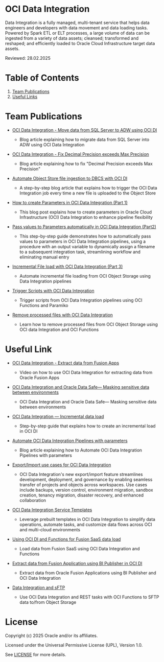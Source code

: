 # OCI Data Integration

Data Integration is a fully managed, multi-tenant service that helps data engineers and developers with data movement and data loading tasks. Powered by Spark ETL or ELT processes, a large volume of data can be ingested from a variety of data assets; cleansed; transformed and reshaped; and efficiently loaded to Oracle Cloud Infrastructure target data assets.

Reviewed: 28.02.2025

# Table of Contents
 
1. [Team Publications](#team-publications)
2. [Useful Links](#useful-links)
 
# Team Publications

- [OCI Data Integration - Move data from SQL Server to ADW using OCI DI](https://medium.com/@aporcescu/move-data-from-microsoft-sql-server-to-autonomous-data-warehouse-using-oci-data-integration-34fe7b9b2ee2)
    - Blog article explaining how to migrate data from SQL Server into ADW using OCI Data Integration

- [OCI Data Integration - Fix Decimal Precision exceeds Max Precision](https://medium.com/@aporcescu/fix-decimal-precision-exceeds-max-precision-error-in-oci-data-integration-e4e125270ab1)
    - Blog article explaining how to fix "Decimal Precision exceeds Max Precision"

- [Automate Object Store file ingestion to DBCS with OCI DI](https://medium.com/@aporcescu/automating-oracle-object-store-file-loading-with-oci-data-integration-64f8d608601e)
    - A step-by-step blog article that explains how to trigger the OCI Data Integration job every time a new file is uploaded to the Object Store
 
- [How to create Parameters in OCI Data Integration (Part 1)](https://medium.com/@aporcescu/how-to-create-parameters-in-oci-data-integration-part-1-dc3782109f1c)
  - This blog post explains how to create parameters in Oracle Cloud Infrastructure (OCI) Data Integration to enhance pipeline flexibility

- [Pass values to Parameters automatically in OCI Data Integration (Part2)](https://medium.com/@aporcescu/pass-values-to-parameters-automatically-in-oci-di-cee5d98e2fbc)
  - This step-by-step guide demonstrates how to automatically pass values to parameters in OCI Data Integration pipelines, using a procedure with an output variable to dynamically assign a filename to a subsequent integration task, streamlining workflow and eliminating manual entry

- [Incremental File load with OCI Data Integration (Part 3)](https://medium.com/@aporcescu/incremental-file-load-with-oci-data-integration-part-3-b9814179a7d0)
  - Automate incremental file loading from OCI Object Storage using Data Integration pipelines

- [Trigger Scripts with OCI Data Integration](https://medium.com/@aporcescu/trigger-scripts-with-oci-data-integration-b4fd483d9431)
  - Trigger scripts from OCI Data Integration pipelines using OCI Functions and Paramiko

- [Remove processed files with OCI Data Integration](https://medium.com/@aporcescu/remove-processed-files-with-oci-data-integration-1aa09644189f)
  - Learn how to remove processed files from OCI Object Storage using OCI data Integration and OCI Functions
 

# Useful Link

- [OCI Data Integration - Extract data from Fusion Apps](https://www.youtube.com/watch?v=r0m1qCG8v5c)
    - Video on how to use OCI Data Integration for extracting data from Oracle Fusion Apps

- [OCI Data Integration and Oracle Data Safe— Masking sensitive data between environments](https://eloi-lopes29.medium.com/oci-data-integration-masking-sensitive-data-between-environments-1ad386849419)
    - OCI Data Integration and Oracle Data Safe— Masking sensitive data between environments
      
- [OCI Data Integration — Incremental data load](https://eloi-lopes29.medium.com/oci-data-integration-incremental-data-load-bd257d7e34cb)
    - Step-by-step guide that explains how to create an incremental load in OCI DI

- [Automate OCI Data Integration Pipelines with parameters](https://medium.com/@eloi-lopes29/automate-oci-data-integration-pipelines-with-parameters-7d45584b82a5)
    - Blog article explaining how to Automate OCI Data Integration Pipelines with parameters

- [Export/Import use cases for OCI Data Integration](https://www.ateam-oracle.com/post/oci-data-integration-exportimport-use-cases)
  - OCI Data Integration's new export/import feature streamlines development, deployment, and governance by enabling seamless transfer of projects and objects across workspaces. Use cases include backups, version control, environment migration, sandbox creation, tenancy migration, disaster recovery, and enhanced collaboration

- [OCI Data Integration Service Templates](https://blogs.oracle.com/dataintegration/post/oci-data-integration-service-templates)
  - Leverage prebuilt templates in OCI Data Integration to simplify data operations, automate tasks, and customize data flows across OCI and multi-cloud environments

- [Using OCI DI and Functions for Fusion SaaS data load](https://www.ateam-oracle.com/post/using-oci-di-and-functions-for-fusion-saas-data-load)
  - Load data from Fusion SaaS using OCI Data Integration and Functions

- [Extract data from Fusion Application using BI Publisher in OCI DI](https://blogs.oracle.com/cloud-infrastructure/post/extract-data-from-fusion-application-using-bi-publisher-in-oci-di)
  - Extract data from Oracle Fusion Applications using BI Publisher and OCI Data Integration

- [Data Integration and sFTP](https://blogs.oracle.com/dataintegration/post/data-integration-and-sftp)
  - Use OCI Data Integration and REST tasks with OCI Functions to SFTP data to/from Object Storage

# License

Copyright (c) 2025 Oracle and/or its affiliates.

Licensed under the Universal Permissive License (UPL), Version 1.0.

See [LICENSE](https://github.com/oracle-devrel/technology-engineering/blob/main/LICENSE) for more details.
